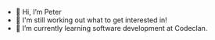 - 👋 Hi, I’m Peter
- 👀 I'm still working out what to get interested in!
- 🌱 I’m currently learning software development at Codeclan.

<!---
Peetfire/Peetfire is a ✨ special ✨ repository because its `README.md` (this file) appears on your GitHub profile.
You can click the Preview link to take a look at your changes.
--->
